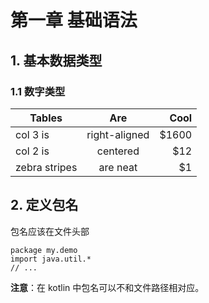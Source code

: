 # 第一章 基础语法 #
## 1. 基本数据类型 ##
### 1.1 数字类型 ###

| Tables        | Are           | Cool  |
| ------------- |:-------------:| -----:|
| col 3 is      | right-aligned | $1600 |
| col 2 is      | centered      |   $12 |
| zebra stripes | are neat      |    $1 |






## 2. 定义包名 ##
包名应该在文件头部

	package my.demo
	import java.util.*
	// ...

**注意**：在 kotlin 中包名可以不和文件路径相对应。